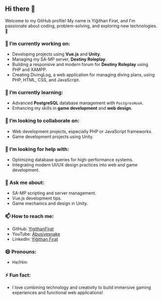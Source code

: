 ## Hi there 👋

Welcome to my GitHub profile! My name is Yiğithan Firat, and I'm passionate about coding, problem-solving, and exploring new technologies. 🚀

### 🔭 I’m currently working on:
- Developing projects using **Vue.js** and **Unity**.
- Managing my SA-MP server, **Destiny Roleplay**.
- Building a responsive and modern forum for **Destiny Roleplay** using PHP and XAMPP.
- Creating DivingLog, a web application for managing diving plans, using PHP, HTML, CSS, and JavaScript.

### 🌱 I’m currently learning:
- Advanced **PostgreSQL** database management with `PostgresHook`.
- Enhancing my skills in **game development** and **web design**.

### 👯 I’m looking to collaborate on:
- Web development projects, especially PHP or JavaScript frameworks.
- Game development projects using Unity.

### 🤔 I’m looking for help with:
- Optimizing database queries for high-performance systems.
- Integrating modern UI/UX design practices into web and game development.

### 💬 Ask me about:
- SA-MP scripting and server management.
- Vue.js development tips.
- Game mechanics and design in Unity.

### 📫 How to reach me:
- GitHub: [YigithanFirat](https://github.com/YigithanFirat)
- YouTube: [Abusivesnake](https://www.youtube.com/@Abusivesnake)
- LinkedIn: [Yiğithan Fırat](https://www.linkedin.com/in/yi%C4%9Fithan-f%C4%B1rat-164168219/?originalSubdomain=tr)

### 😄 Pronouns:
- He/Him

### ⚡ Fun fact:
- I love combining technology and creativity to build immersive gaming experiences and functional web applications!
